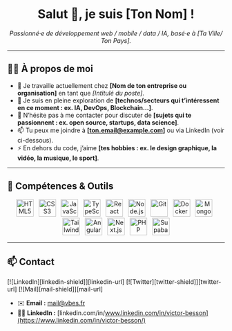 <!--
  ╔══════════════════════════════════════════════════════════╗
  ║   Pour l’afficher, nomme ce fichier “README.md”        ║
  ║   dans un repo GitHub dont le nom est exactement         ║
  ║   identique à ton nom d’utilisateur GitHub.             ║
  ╚══════════════════════════════════════════════════════════╝
-->

<!-- Bannière de bienvenue -->
<h1 align="center">
  Salut 👋, je suis [Ton Nom] !
</h1>
<p align="center">
  <em>Passionné·e de développement web / mobile / data / IA, basé·e à [Ta Ville/ Ton Pays].</em>
</p>

---

## 👨‍💻 À propos de moi

- 🔭 Je travaille actuellement chez **[Nom de ton entreprise ou organisation]** en tant que *[Intitulé du poste]*.
- 🌱 Je suis en pleine exploration de **[technos/secteurs qui t’intéressent en ce moment : ex. IA, DevOps, Blockchain…]**.
- 💬 N’hésite pas à me contacter pour discuter de **[sujets qui te passionnent : ex. open source, startups, data science]**.
- 📫 Tu peux me joindre à **[ton.email@example.com]** ou via LinkedIn (voir ci-dessous).
- ⚡ En dehors du code, j’aime **[tes hobbies : ex. le design graphique, la vidéo, la musique, le sport]**.

---

## 🔧 Compétences & Outils

<div align="center">
    <img alt="HTML5" height="40" src="https://cdn.jsdelivr.net/gh/devicons/devicon/icons/html5/html5-original.svg" />
  &nbsp;
  <img alt="CSS3" height="40" src="https://cdn.jsdelivr.net/gh/devicons/devicon/icons/css3/css3-original.svg" />
  &nbsp;
  <img alt="JavaScript" height="40" src="https://cdn.jsdelivr.net/gh/devicons/devicon/icons/javascript/javascript-original.svg" />
  &nbsp;
  <img alt="TypeScript" height="40" src="https://cdn.jsdelivr.net/gh/devicons/devicon/icons/typescript/typescript-original.svg" />
  &nbsp;
  <img alt="React" height="40" src="https://cdn.jsdelivr.net/gh/devicons/devicon/icons/react/react-original.svg" />
  &nbsp;
  <img alt="Node.js" height="40" src="https://cdn.jsdelivr.net/gh/devicons/devicon/icons/nodejs/nodejs-original.svg" />
  &nbsp;
  <img alt="Git" height="40" src="https://cdn.jsdelivr.net/gh/devicons/devicon/icons/git/git-original.svg" />
  &nbsp;
  <img alt="Docker" height="40" src="https://cdn.jsdelivr.net/gh/devicons/devicon/icons/docker/docker-original.svg" />
  &nbsp;
  <img alt="MongoDB" height="40" src="https://cdn.jsdelivr.net/gh/devicons/devicon/icons/mongodb/mongodb-original.svg" />
  &nbsp;
  <img alt="Tailwind CSS" height="40" src="https://cdn.jsdelivr.net/gh/devicons/devicon/icons/tailwindcss/tailwindcss-plain.svg" />
  &nbsp;
  <img alt="Angular" height="40" src="https://cdn.jsdelivr.net/gh/devicons/devicon/icons/angularjs/angularjs-original.svg" />
  &nbsp;
  <img alt="Next.js" height="40" src="https://cdn.jsdelivr.net/gh/devicons/devicon/icons/nextjs/nextjs-original.svg" />
  &nbsp;
  <img alt="PHP" height="40" src="https://cdn.jsdelivr.net/gh/devicons/devicon/icons/php/php-original.svg" />
  &nbsp;
  <img alt="Supabase" height="40" src="https://cdn.jsdelivr.net/gh/devicons/devicon/icons/supabase/supabase-original.svg" />
</div>

---

## 📫 Contact

[![LinkedIn][linkedin-shield]][linkedin-url]
[![Twitter][twitter-shield]][twitter-url]
[![Mail][mail-shield]][mail-url]

- ✉️ **Email :** [mail@vbes.fr](mailto:mail@vbes.fr)
- 🧑‍💼 **LinkedIn :** [linkedin.com/in/www.linkedin.com/in/victor-besson](https://www.linkedin.com/in/victor-besson/)
